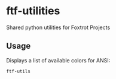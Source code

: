 # ftf-utilities

Shared python utilities for Foxtrot Projects


## Usage

Displays a list of available colors for ANSI:

`ftf-utils`
